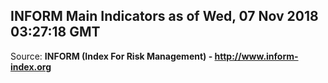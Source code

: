 ## INFORM Main Indicators as of Wed, 07 Nov 2018 03:27:18 GMT

Source: **INFORM (Index For Risk Management) - http://www.inform-index.org**